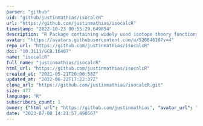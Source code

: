 ```yaml
---
parser: "github"
uid: "github/justinmathias/isocalcR"
url: "https://github.com/justinmathias/isocalcR"
timestamp: "2022-10-23 00:55:29.649054"
description: "R Package containing widely used isotope theory functions"
avatar: "https://avatars.githubusercontent.com/u/52084610?v=4"
repo_url: "https://github.com/justinmathias/isocalcR"
doi: "10.1111/GCB.16407"
name: "isocalcR"
full_name: "justinmathias/isocalcR"
html_url: "https://github.com/justinmathias/isocalcR"
created_at: "2021-05-21T20:00:58Z"
updated_at: "2022-06-22T17:22:37Z"
clone_url: "https://github.com/justinmathias/isocalcR.git"
size: 477
language: "R"
subscribers_count: 1
owner: {"html_url": "https://github.com/justinmathias", "avatar_url": "https://avatars.githubusercontent.com/u/52084610?v=4", "login": "justinmathias", "type": "User"}
date: "2023-07-08 14:21:57.490567"
---
```

